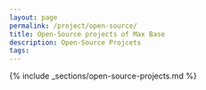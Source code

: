 ```yaml
---
layout: page
permalink: /project/open-source/
title: Open-Source projects of Max Base
description: Open-Source Projcets
tags:
---
```


{% include _sections/open-source-projects.md %}
